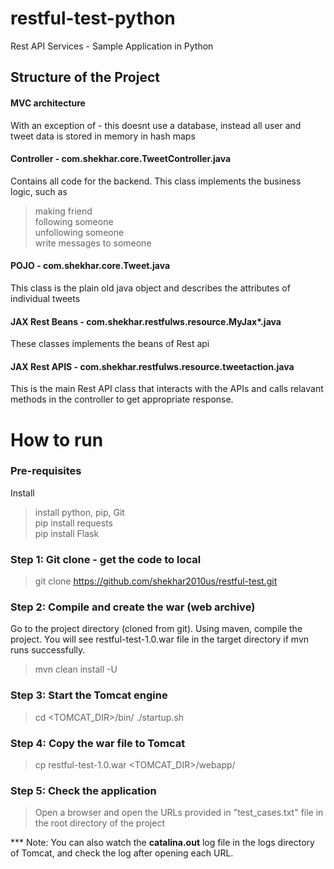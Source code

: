 # restful-test-python
Rest API Services - Sample Application in Python


## Structure of the Project
#### MVC architecture
With an exception of - this doesnt use a database, instead all user and tweet data is stored in memory in hash maps

#### Controller - com.shekhar.core.TweetController.java
Contains all code for the backend. This class implements the business logic, such as <br> 
> making friend <br>
> following someone <br>
> unfollowing someone <br>
> write messages to someone <br>

#### POJO - com.shekhar.core.Tweet.java
This class is the plain old java object and describes the attributes of individual tweets

#### JAX Rest Beans - com.shekhar.restfulws.resource.MyJax*.java
These classes implements the beans of Rest api

#### JAX Rest APIS - com.shekhar.restfulws.resource.tweetaction.java
This is the main Rest API class that interacts with the APIs and calls relavant methods in the controller to get appropriate response.


# How to run

### Pre-requisites
Install
> install python, pip, Git <br>
> pip install requests <br>
> pip install Flask <br>

### Step 1: Git clone - get the code to local 
> git clone https://github.com/shekhar2010us/restful-test.git

### Step 2: Compile and create the war (web archive)
Go to the project directory (cloned from git). Using maven, compile the project. You will see restful-test-1.0.war file in the target directory if mvn runs successfully. <br>
> mvn clean install -U <br>

### Step 3: Start the Tomcat engine
> cd <TOMCAT_DIR>/bin/
> ./startup.sh

### Step 4: Copy the war file to Tomcat
> cp restful-test-1.0.war <TOMCAT_DIR>/webapp/

### Step 5: Check the application
> Open a browser and open the URLs provided in "test_cases.txt" file in the root directory of the project

*** Note: You can also watch the <b>catalina.out</b> log file in the logs directory of Tomcat, and check the log after opening each URL.